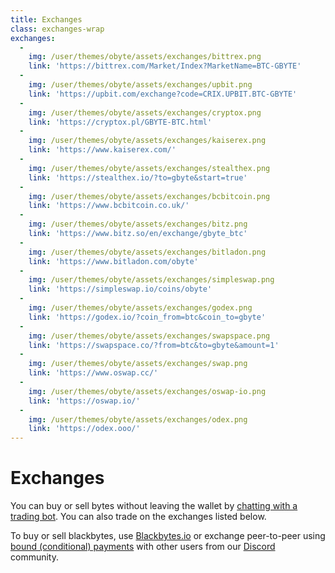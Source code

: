 ```yaml
---
title: Exchanges
class: exchanges-wrap
exchanges:
  - 
    img: /user/themes/obyte/assets/exchanges/bittrex.png
    link: 'https://bittrex.com/Market/Index?MarketName=BTC-GBYTE'
  - 
    img: /user/themes/obyte/assets/exchanges/upbit.png
    link: 'https://upbit.com/exchange?code=CRIX.UPBIT.BTC-GBYTE'
  - 
    img: /user/themes/obyte/assets/exchanges/cryptox.png
    link: 'https://cryptox.pl/GBYTE-BTC.html'
  - 
    img: /user/themes/obyte/assets/exchanges/kaiserex.png
    link: 'https://www.kaiserex.com/'
  - 
    img: /user/themes/obyte/assets/exchanges/stealthex.png
    link: 'https://stealthex.io/?to=gbyte&start=true'
  - 
    img: /user/themes/obyte/assets/exchanges/bcbitcoin.png
    link: 'https://www.bcbitcoin.co.uk/'
  - 
    img: /user/themes/obyte/assets/exchanges/bitz.png
    link: 'https://www.bitz.so/en/exchange/gbyte_btc'
  - 
    img: /user/themes/obyte/assets/exchanges/bitladon.png
    link: 'https://www.bitladon.com/obyte'
  - 
    img: /user/themes/obyte/assets/exchanges/simpleswap.png
    link: 'https://simpleswap.io/coins/obyte'
  - 
    img: /user/themes/obyte/assets/exchanges/godex.png
    link: 'https://godex.io/?coin_from=btc&coin_to=gbyte'
  - 
    img: /user/themes/obyte/assets/exchanges/swapspace.png
    link: 'https://swapspace.co/?from=btc&to=gbyte&amount=1'
  - 
    img: /user/themes/obyte/assets/exchanges/swap.png
    link: 'https://www.oswap.cc/'
  - 
    img: /user/themes/obyte/assets/exchanges/oswap-io.png
    link: 'https://oswap.io/'
  - 
    img: /user/themes/obyte/assets/exchanges/odex.png
    link: 'https://odex.ooo/'
---
```


# Exchanges
You can buy or sell bytes without leaving the wallet by [chatting with a trading bot](obyte:Ar2ukVqx309sX+LoC9RVOpfATgXskt+Ser5jVr3Q2FOo@obyte.org/bb#0000). You can also trade on the exchanges listed below.

To buy or sell blackbytes, use [Blackbytes.io](https://blackbytes.io/?target=_blank) or exchange peer-to-peer using [bound (conditional) payments](https://medium.com/obyte/making-p2p-great-again-fe9e20546a4a?target=_blank) with other users from our [Discord](https://discord.obyte.org/?target=_blank) community.
